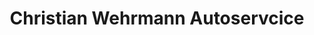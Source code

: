 ---
title: "Christian Wehrmann Autoservcice"
url: /blankenfelde-mahlow/christian-wehrmann-autoservcice/
shop: Autowerkstatt
---